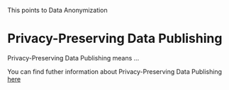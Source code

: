 This points to Data Anonymization

# Privacy-Preserving Data Publishing

Privacy-Preserving Data Publishing means ...

You can find futher information about Privacy-Preserving Data Publishing [here](../T3.5/anonymization.md)
